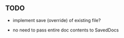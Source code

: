 ## TODO

- implement save (override) of existing file?

- no need to pass entire doc contents to SavedDocs


